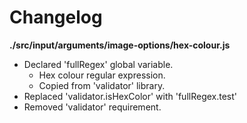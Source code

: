 # Changelog

**./src/input/arguments/image-options/hex-colour.js**
* Declared 'fullRegex' global variable.
	* Hex colour regular expression.
	* Copied from 'validator' library.
* Replaced 'validator.isHexColor' with 'fullRegex.test'
* Removed 'validator' requirement.
